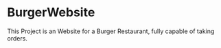 # BurgerWebsite
This Project is an Website for a Burger Restaurant, fully capable of taking orders.
